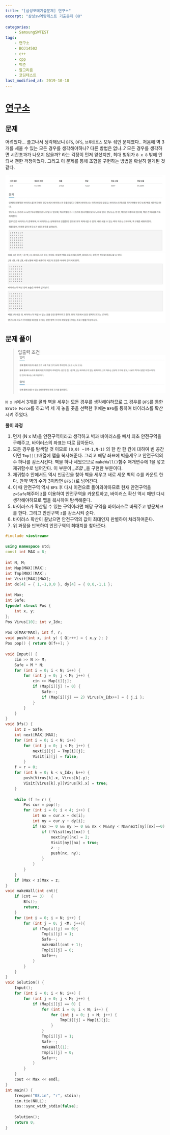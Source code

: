 ```yaml
---
title: "[삼성코테기출문제] 연구소"
excerpt: "삼성sw역량테스트 기출문제 08"

categories:
    - SamsungSWTEST
tags:
    - 연구소
    - BOJ14502
    - c++
    - cpp
    - 백준
    - 알고리즘
    - 코딩테스트
last_modified_at: 2019-10-18
---  
```

# [연구소](https://www.acmicpc.net/problem/14502)  
  
## 문제  
어려웠다... 풀고나서 생각해보니 `BFS`, `DFS`, `브루트포스` 모두 섞인 문제였다.. 처음에 벽 3개를 세울 수 있는 모든 경우를 생각해야하나? 다른 방법은 없나..? 모든 경우를 생각하면 시간초과가 나오지 않을까? 라는 걱정이 먼저 앞섰지만, 최대 범위가 `8 x 8` 밖에 안되서 괜한 걱정이었다. 
그리고 이 문제를 통해 조합을 구현하는 방법을 확실히 알게된 것 같다.  

[![문제](/assets/BOJ-samsung/2019-10-18-SamsungEX08-img01.jpg)](/assets/BOJ-samsung/2019-10-18-SamsungEX08-img01.jpg)  
[![문제](/assets/BOJ-samsung/2019-10-18-SamsungEX08-img02.jpg)](/assets/BOJ-samsung/2019-10-18-SamsungEX08-img02.jpg)  
  
## 문제 풀이  
>입출력 조건  
[![입력](/assets/BOJ-samsung/2019-10-18-SamsungEX08-img03.jpg)](/assets/BOJ-samsung/2019-10-18-SamsungEX08-img03.jpg)  
  
`N x N`에서 3개를 골라 벽을 세우는 모든 경우를 생각해야하므로 그 경우를 `DFS`를 통한 `Brute Force`를 하고 
벽 세 개 놓을 곳을 선택한 후에는 `BFS`를 통하여 바이러스를 확산 시켜 주었다.

  
__풀이 과정__  
1.  먼저 (N x M)을 안전구역이라고 생각하고 벽과 바이러스를 빼서 최초 안전구역을 구해주고, 바이러스의 좌표는 따로 담아둔다. 
2.  모든 경우를 탐색할 것 이므로 `(0,0) ~(M-1,N-1)` 의 한 칸 한 칸에 대하여 빈 공간이면 `Tmp[][]`배열에 맵을 복사해준다. 그리고 해당 좌표에 벽을세우고 안전구역의 수 하나를 감소시킨다. 벽을 하나 세웠으므로 `makeWall()`함수 매개변수에 1을 넣고 재귀함수로 넘어간다.  이 부분이 __조합_ _을 구현한 부분이다.
3.  재귀함수 안에서도 역시 빈공간을 찾아 벽을 세우고 새로 세운 벽의 수를 카운트 한다. 만약 벽의 수가 3이라면 `BFS()`로 넘어간다.
4.  이 때 안전구역 역시 `BFS` 후 다시 이전으로 돌아와야하므로 현재 안전구역을 `z=Safe`해주어 z를 이용하여 안전구역을 카운트하고, 바이러스 확산 역시 매번 다시 생각해야하므로 맵을 복사하여 탐색해준다.
5.  바이러스가 확산될 수 있는 구역이라면 해당 구역을 바이러스로 바꿔주고 방문체크를 한다. 그리고 안전구역 `z`를 감소시켜 준다. 
6.  바이러스 확산이 끝났으면 안전구역의 값이 최대인지 판별하여 처리하여준다.  
7.  위 과정을 반복하여 안전구역의 최대치를 찾아준다.

```cpp
#include <iostream>

using namespace std;
const int MAX = 8;

int N, M;
int Map[MAX][MAX];
int Tmp[MAX][MAX];
int Visit[MAX][MAX];
int dx[4] = { 1,-1,0,0 }, dy[4] = { 0,0,-1,1 };

int Max;
int Safe;
typedef struct Pos {
	int x, y;
};
Pos Virus[10]; int v_Idx;

Pos Q[MAX*MAX]; int f, r;
void push(int x, int y) { Q[r++] = { x,y }; }
Pos pop() { return Q[f++]; }

void Input() {
	cin >> N >> M;
	Safe = M * N;
	for (int i = 0; i < N; i++) {
		for (int j = 0; j < M; j++) {
			cin >> Map[i][j];
			if (Map[i][j] != 0) {
				Safe--;
				if (Map[i][j] == 2)	Virus[v_Idx++] = { j,i };
			}
		}
	}
}
void Bfs() {
	int z = Safe;
	int next[MAX][MAX];
	for (int i = 0; i < N; i++)
		for (int j = 0; j < M; j++) {
			next[i][j] = Tmp[i][j];
			Visit[i][j] = false;
		}
	f = r = 0;
	for (int k = 0; k < v_Idx; k++) {
		push(Virus[k].x, Virus[k].y);
		Visit[Virus[k].y][Virus[k].x] = true;
	}
	
	while (f != r) {
		Pos cur = pop();
		for (int i = 0; i < 4; i++) {
			int nx = cur.x + dx[i];
			int ny = cur.y + dy[i];
			if (nx >= 0 && ny >= 0 && nx < M&&ny < N&&next[ny][nx]==0) {
				if (!Visit[ny][nx]) {
					next[ny][nx] = 2;
					Visit[ny][nx] = true;
					z--;
					push(nx, ny);
				}
			}
		}
	}
	if (Max < z)Max = z;
}
void makeWall(int cnt){
	if (cnt == 3)	{
		Bfs();
		return;
	}
	for (int i = 0; i < N; i++)	{
		for (int j = 0; j <M; j++){
			if (Tmp[i][j] == 0){
				Tmp[i][j] = 1;
				Safe--;
				makeWall(cnt + 1);
				Tmp[i][j] = 0;
				Safe++;
			}
		}
	}
}
void Solution() {
	Input();
	for (int i = 0; i < N; i++) {
		for (int j = 0; j < M; j++) {
			if (Map[i][j] == 0) {
				for (int i = 0; i < N; i++) {
					for (int j = 0; j < M; j++) {
						Tmp[i][j] = Map[i][j];
					}
				}
				Tmp[i][j] = 1;
				Safe--;
				makeWall(1);
				Tmp[i][j] = 0;
				Safe++;
			}
		}
	}
	cout << Max << endl;
}
int main() {
	freopen("08.in", "r", stdin);
	cin.tie(NULL);
	ios::sync_with_stdio(false);

	Solution();
	return 0;
}
```